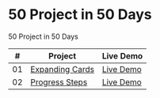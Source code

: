 # 50 Project in 50 Days

50 Project in 50 Days

|  #  | Project                                        | Live Demo                                                                      |
| :-: | ---------------------------------------------- | ------------------------------------------------------------------------------ |
| 01  | [Expanding Cards](./expanding-cards/README.md) | [Live Demo](https://josephgattuso.github.io/50-projects/expanding-cards/index) |
| 02  | [Progress Steps](./progress-steps/README.md)   | [Live Demo](https://josephgattuso.github.io/50-projects/progress-steps/index)  |
